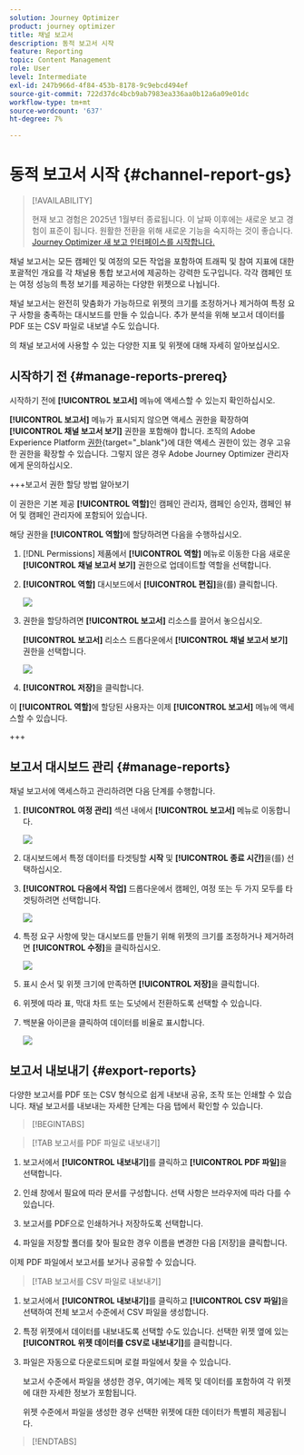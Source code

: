 ```yaml
---
solution: Journey Optimizer
product: journey optimizer
title: 채널 보고서
description: 동적 보고서 시작
feature: Reporting
topic: Content Management
role: User
level: Intermediate
exl-id: 247b966d-4f84-453b-8178-9c9ebcd494ef
source-git-commit: 722d37dc4bcb9ab7983ea336aa0b12a6a09e01dc
workflow-type: tm+mt
source-wordcount: '637'
ht-degree: 7%

---
```


# 동적 보고서 시작 {#channel-report-gs}

>[!AVAILABILITY]
>
>현재 보고 경험은 2025년 1월부터 종료됩니다. 이 날짜 이후에는 새로운 보고 경험이 표준이 됩니다. 원활한 전환을 위해 새로운 기능을 숙지하는 것이 좋습니다. [Journey Optimizer 새 보고 인터페이스를 시작합니다.](report-gs-cja.md)

채널 보고서는 모든 캠페인 및 여정의 모든 작업을 포함하여 트래픽 및 참여 지표에 대한 포괄적인 개요를 각 채널용 통합 보고서에 제공하는 강력한 도구입니다. 각각 캠페인 또는 여정 성능의 특정 보기를 제공하는 다양한 위젯으로 나뉩니다.

채널 보고서는 완전히 맞춤화가 가능하므로 위젯의 크기를 조정하거나 제거하여 특정 요구 사항을 충족하는 대시보드를 만들 수 있습니다. 추가 분석을 위해 보고서 데이터를 PDF 또는 CSV 파일로 내보낼 수도 있습니다.

<!--[this page](channel-report.md)-->의 채널 보고서에 사용할 수 있는 다양한 지표 및 위젯에 대해 자세히 알아보십시오.

## 시작하기 전 {#manage-reports-prereq}

시작하기 전에 **[!UICONTROL 보고서]** 메뉴에 액세스할 수 있는지 확인하십시오.

**[!UICONTROL 보고서]** 메뉴가 표시되지 않으면 액세스 권한을 확장하여 **[!UICONTROL 채널 보고서 보기]** 권한을 포함해야 합니다. 조직의 Adobe Experience Platform [권한](https://experienceleague.adobe.com/docs/experience-platform/access-control/home.html?lang=ko){target="_blank"}에 대한 액세스 권한이 있는 경우 고유한 권한을 확장할 수 있습니다. 그렇지 않은 경우 Adobe Journey Optimizer 관리자에게 문의하십시오.

+++보고서 권한 할당 방법 알아보기

이 권한은 기본 제공 **[!UICONTROL 역할]**&#x200B;인 캠페인 관리자, 캠페인 승인자, 캠페인 뷰어 및 캠페인 관리자에 포함되어 있습니다.

해당 권한을 **[!UICONTROL 역할]**&#x200B;에 할당하려면 다음을 수행하십시오.

1. [!DNL Permissions] 제품에서 **[!UICONTROL 역할]** 메뉴로 이동한 다음 새로운 **[!UICONTROL 채널 보고서 보기]** 권한으로 업데이트할 역할을 선택합니다.

1. **[!UICONTROL 역할]** 대시보드에서 **[!UICONTROL 편집]**&#x200B;을(를) 클릭합니다.

   ![](assets/channel_permission_1.png)

1. 권한을 할당하려면 **[!UICONTROL 보고서]** 리소스를 끌어서 놓으십시오.

   **[!UICONTROL 보고서]** 리소스 드롭다운에서 **[!UICONTROL 채널 보고서 보기]** 권한을 선택합니다.

   ![](assets/channel_permission_2.png)

1. **[!UICONTROL 저장]**&#x200B;을 클릭합니다.

이 **[!UICONTROL 역할]**&#x200B;에 할당된 사용자는 이제 **[!UICONTROL 보고서]** 메뉴에 액세스할 수 있습니다.

+++

## 보고서 대시보드 관리 {#manage-reports}

채널 보고서에 액세스하고 관리하려면 다음 단계를 수행합니다.

1. **[!UICONTROL 여정 관리]** 섹션 내에서 **[!UICONTROL 보고서]** 메뉴로 이동합니다.

   ![](assets/channel_report_1.png)

1. 대시보드에서 특정 데이터를 타겟팅할 **시작** 및 **[!UICONTROL 종료 시간]**&#x200B;을(를) 선택하십시오.

1. **[!UICONTROL 다음에서 작업]** 드롭다운에서 캠페인, 여정 또는 두 가지 모두를 타겟팅하려면 선택합니다.

   ![](assets/channel_report_2.png)

1. 특정 요구 사항에 맞는 대시보드를 만들기 위해 위젯의 크기를 조정하거나 제거하려면 **[!UICONTROL 수정]**&#x200B;을 클릭하십시오.

   ![](assets/channel_report_3.png)

1. 표시 순서 및 위젯 크기에 만족하면 **[!UICONTROL 저장]**&#x200B;을 클릭합니다.

1. 위젯에 따라 표, 막대 차트 또는 도넛에서 전환하도록 선택할 수 있습니다.

1. 백분율 아이콘을 클릭하여 데이터를 비율로 표시합니다.

   ![](assets/channel_report_4.png)

## 보고서 내보내기 {#export-reports}

다양한 보고서를 PDF 또는 CSV 형식으로 쉽게 내보내 공유, 조작 또는 인쇄할 수 있습니다. 채널 보고서를 내보내는 자세한 단계는 다음 탭에서 확인할 수 있습니다.

>[!BEGINTABS]

>[!TAB 보고서를 PDF 파일로 내보내기]

1. 보고서에서 **[!UICONTROL 내보내기]**&#x200B;를 클릭하고 **[!UICONTROL PDF 파일]**&#x200B;을 선택합니다.

1. 인쇄 창에서 필요에 따라 문서를 구성합니다. 선택 사항은 브라우저에 따라 다를 수 있습니다.

1. 보고서를 PDF으로 인쇄하거나 저장하도록 선택합니다.

1. 파일을 저장할 폴더를 찾아 필요한 경우 이름을 변경한 다음 [저장]을 클릭합니다.

이제 PDF 파일에서 보고서를 보거나 공유할 수 있습니다.

>[!TAB 보고서를 CSV 파일로 내보내기]

1. 보고서에서 **[!UICONTROL 내보내기]**&#x200B;를 클릭하고 **[!UICONTROL CSV 파일]**&#x200B;을 선택하여 전체 보고서 수준에서 CSV 파일을 생성합니다.

1. 특정 위젯에서 데이터를 내보내도록 선택할 수도 있습니다. 선택한 위젯 옆에 있는 **[!UICONTROL 위젯 데이터를 CSV로 내보내기]**&#x200B;를 클릭합니다.

1. 파일은 자동으로 다운로드되며 로컬 파일에서 찾을 수 있습니다.

   보고서 수준에서 파일을 생성한 경우, 여기에는 제목 및 데이터를 포함하여 각 위젯에 대한 자세한 정보가 포함됩니다.

   위젯 수준에서 파일을 생성한 경우 선택한 위젯에 대한 데이터가 특별히 제공됩니다.

>[!ENDTABS]
